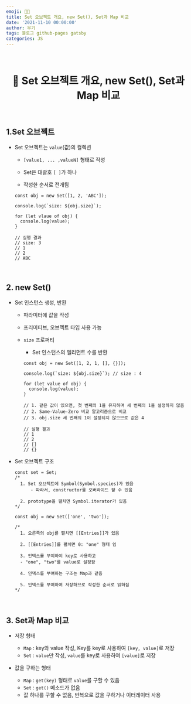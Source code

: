 ```yaml
---
emoji: 👨‍💻
title: Set 오브젝트 개요, new Set(), Set과 Map 비교
date: '2021-11-10 00:00:00'
author: 우기
tags: 블로그 github-pages gatsby
categories: JS
---
```


<br>

<h1 align="center">
  👋  Set 오브젝트 개요, new Set(), Set과 Map 비교
</h1>

<br>

## 1.Set 오브젝트

- Set 오브젝트는 `value`(값)의 컬렉션

  - `[value1, ... ,valueN]` 형태로 작성

  - Set은 대괄호 `[ ]`가 하나

  - 작성한 순서로 전개됨

  ```tsx
  const obj = new Set([1, 2, 'ABC']);

  console.log(`size: ${obj.size}`);

  for (let vlaue of obj) {
    console.log(value);
  }

  // 실행 결과
  // size: 3
  // 1
  // 2
  // ABC
  ```

<br>

## 2. new Set()

- Set 인스턴스 생성, 반환

  - 파라미터에 값을 작성

  - 프리미티브, 오브젝트 타입 사용 가능

  - `size` 프로퍼티

    - Set 인스턴스의 엘리먼트 수를 반환

    ```tsx
    const obj = new Set([1, 2, 1, [], {}]);

    console.log(`size: ${obj.size}`); // size : 4

    for (let value of obj) {
      console.log(value);
    }

    // 1. 같은 값이 있으면, 첫 번째의 1을 유지하며 세 번째의 1을 설정하지 않음
    // 2. Same-Value-Zero 비교 알고리즘으로 비교
    // 3. obj.size 세 번째의 1이 설정되지 않으므로 값은 4

    // 실행 결과
    // 1
    // 2
    // []
    // {}
    ```

- Set 오브젝트 구조

  ```tsx
  const set = Set;
  /*
  	1. Set 오브젝트에 Symbol(Symbol.species)가 있음
  		- 따라서, constructor를 오버라이드 할 수 있음
  
  	2. prototype을 펼치면 Symbol.iterator가 있음
  */

  const obj = new Set(['one', 'two']);

  /*
  	1. 오른쪽의 obj를 펼치면 [[Entries]]가 있음
  
  	2. [[Entries]]를 펼치면 0: "one" 형태 임
  
    3. 인덱스를 부여하여 key로 사용하고
  	- "one", "two"를 value로 설정함
  
  	4. 인덱스를 부여하는 구조는 Map과 같음
  
  	5. 인덱스를 부여하여 저장하므로 작성한 순서로 읽혀짐
  */
  ```

<br>

## 3. Set과 Map 비교

- 저장 형태

  - `Map` : key와 value 작성, Key를 key로 사용하여 `[key, value]`로 저장
  - `Set` : `value`만 작성, `value`를 key로 사용하여 `[value]`로 저장

- 값을 구하는 형태
  - `Map` : `get(key)` 형태로 `value`를 구할 수 있음
  - `Set` : `get()` 메소드가 없음
  - 값 하나를 구할 수 없음, 반복으로 값을 구하거나 이터레이터 사용

```toc

```
